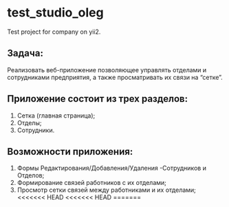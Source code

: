 test_studio_oleg
==================

Test project for company on yii2.


Задача:
-----------

Реализовать веб-приложение позволяющее управлять отделами и сотрудниками предприятия, а также просматривать их связи на “сетке”.

Приложение состоит из трех разделов:
-------------
1. Сетка (главная страница);
2. Отделы;
3. Сотрудники.

Возможности приложения:
-------------
1. Формы Редактирования/Добавления/Удаления -Сотрудников и Отделов;
2. Формирование связей работников с их отделами;
2. Просмотр сетки связей между работниками и их отделами;
<<<<<<< HEAD
<<<<<<< HEAD
=======